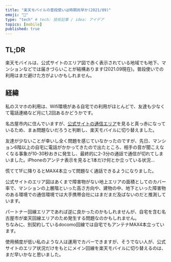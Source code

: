 ```yaml
---
title: "楽天モバイルの普段使いは時期尚早か(2021/09)"
emoji: "💭"
type: "tech" # tech: 技術記事 / idea: アイデア
topics: [mobile]
published: true
---
```

TL;DR
-----

楽天モバイルは、公式サイトのエリア図で赤く表示されている地域でも地下、マンションなどでは届きづらいことが結構あります(2021.09現在)。普段使いでの利用はまだ避けた方がよいかもしれません。

経緯
----

私のスマホの利用は、Wifi環境がある自宅での利用がほとんどで、友達も少なくて電話連絡など月に1,2回あるかどうかです。

名古屋市内に住んでいますが、[公式サイトの通信エリア](https://network.mobile.rakuten.co.jp/area/)を見ると真っ赤になっているため、まぁ問題ないだろうと判断し、楽天モバイルに切り替えました。

友達が少ないことが幸いし全く問題を感じていなかったのですが、先日、マンション6階以上の自宅に電話がかかってきたので出たところ、相手の音が聞こえなくなる事象が10-30秒おきに発生し、最終的に2-3分の通話で通信が切れてしまいました。iPhoneのアンテナ表示を見ると1本だけ何とか立っている状況...

慌てて1Fに降りるとMAX4本立って問題なく通話できるようになりました。

公式サイトのエリア図はあくまで障害物がない地上エリアの面積としてのカバー率で、マンションの上層階といった高さ方向や、建物の中、地下といった障害物のある環境での通信環境では大手携帯会社にはまだまだ及ばないのだと推測しています。

パートナー回線エリアであれば逆に良かったのかもしれませんが、自宅を含む名古屋市が楽天回線エリアのため発生する問題なのかもしれません。  
ちなみに、別契約しているdocomo回線では自宅でもアンテナMAX4本立っています。

使用頻度が低い私のような人は運用でカバーできますが、そうでない人が、公式サイトのエリア状況だけをもとにメイン回線を楽天モバイルに切り替えるのは、まだ早いかなと思いました。
